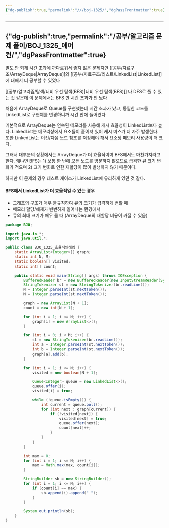 ```yaml
---
{"dg-publish":true,"permalink":"///boj-1325/","dgPassFrontmatter":true}
---
```



---
{"dg-publish":true,"permalink":"/공부/알고리즘 문제 풀이/BOJ_1325_에어컨/","dgPassFrontmatter":true}
---

말도 안 되게 시간 초과에 까다로워서 좋지 않은 문제지만 [[공부/자료구조/ArrayDeque\|ArrayDeque]]와 [[공부/자료구조/리스트/LinkedList\|LinkedList]]에 대해서 더 공부할 수 있었다

[[공부/알고리즘/탐색/너비 우선 탐색(BFS)\|너비 우선 탐색(BFS)]] 나 DFS로 풀 수 있는 것 같은데 이 문제에서는 BFS 만 시간 초과가 안 났다

처음에 ArrayDeque로 Queue를 구현했는데 시간 초과가 났고, 동일한 코드를 LinkedList로 구현체를 변경하니까 시간 안에 들어왔다

기본적으로 ArrayDeque는 연속된 메모리를 사용해 캐시 효율성이 LinkedList보다 높다. LinkedList는 메모리상에서 요소들이 흩어져 있어 캐시 미스가 더 자주 발생한다. 또한 LinkedList는 이전/다음 노드 참조를 저장해야 해서 요소당 메모리 사용량이 더 크다.

그래서 대부분의 상황에서는 ArrayDeque가 더 효율적이며 BFS에서도 마찬가지라고 한다. 왜냐면 BFS는 1) 보통 한 번에 모든 노드를 방문하지 않으므로 급격한 큐 크기 변화가 적으며 2) 크기 변화로 인한 재할당이 많이 발생하지 않기 때문이다.

하지만 이 문제의 경우 테스트 케이스가 LinkedList에 유리하게 있던 것 같다.

#### BFS에서 LinkedList가 더 효율적일 수 있는 경우
- 그래프의 구조가 매우 불규칙하여 큐의 크기가 급격하게 변할 때
- 메모리 할당/해제가 빈번하게 일어나는 환경에서
- 큐의 최대 크기가 매우 클 때 (ArrayDeque의 재할당 비용이 커질 수 있음)

```java
package BJO;

import java.io.*;
import java.util.*;

public class BJO_1325_효율적인해킹 {
    static ArrayList<Integer>[] graph;
    static int N, M;
    static boolean[] visited;
    static int[] count;

    public static void main(String[] args) throws IOException {
        BufferedReader br = new BufferedReader(new InputStreamReader(System.in));
        StringTokenizer st = new StringTokenizer(br.readLine());
        N = Integer.parseInt(st.nextToken());
        M = Integer.parseInt(st.nextToken());

        graph = new ArrayList[N + 1];
        count = new int[N + 1];

        for (int i = 1; i <= N; i++) {
            graph[i] = new ArrayList<>();
        }

        for (int i = 0; i < M; i++) {
            st = new StringTokenizer(br.readLine());
            int a = Integer.parseInt(st.nextToken());
            int b = Integer.parseInt(st.nextToken());
            graph[a].add(b);
        }

        for (int i = 1; i <= N; i++) {
            visited = new boolean[N + 1];

            Queue<Integer> queue = new LinkedList<>();
            queue.offer(i);
            visited[i] = true;

            while (!queue.isEmpty()) {
                int current = queue.poll();
                for (int next : graph[current]) {
                    if (!visited[next]) {
                        visited[next] = true;
                        queue.offer(next);
                        count[next]++;
                    }
                }
            }
        }

        int max = 0;
        for (int i = 1; i <= N; i++) {
            max = Math.max(max, count[i]);
        }

        StringBuilder sb = new StringBuilder();
        for (int i = 1; i <= N; i++) {
            if (count[i] == max) {
                sb.append(i).append(" ");
            }
        }

        System.out.println(sb);
    }
}
```